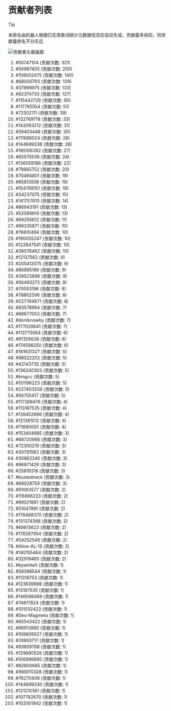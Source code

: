 # 贡献者列表

> [!TIP]
> 本排名由机器人根据已在库歌词统计元数据信息后自动生成，贡献最多排前，同贡献量排名不分先后

![贡献者头像画廊](./CONTRIBUTORS.svg)

1. #50747104 (贡献次数: 321)
2. #50987405 (贡献次数: 200)
3. #108002475 (贡献次数: 140)
4. #68000793 (贡献次数: 139)
5. #37899975 (贡献次数: 133)
6. #92374733 (贡献次数: 127)
7. #115442729 (贡献次数: 90)
8. #117785554 (贡献次数: 51)
9. #72502111 (贡献次数: 39)
10. #132769718 (贡献次数: 33)
11. #142093212 (贡献次数: 31)
12. #59403448 (贡献次数: 30)
13. #111688524 (贡献次数: 28)
14. #144699338 (贡献次数: 28)
15. #165106362 (贡献次数: 27)
16. #65570536 (贡献次数: 24)
17. #136059186 (贡献次数: 22)
18. #79665752 (贡献次数: 20)
19. #70494801 (贡献次数: 19)
20. #85813508 (贡献次数: 19)
21. #154799151 (贡献次数: 19)
22. #34237075 (贡献次数: 15)
23. #141757610 (贡献次数: 14)
24. #86943191 (贡献次数: 13)
25. #52089819 (贡献次数: 13)
26. #69256612 (贡献次数: 11)
27. #99335871 (贡献次数: 10)
28. #76810494 (贡献次数: 10)
29. #190055247 (贡献次数: 10)
30. #122847541 (贡献次数: 10)
31. #36076482 (贡献次数: 10)
32. #12137562 (贡献次数: 9)
33. #205412075 (贡献次数: 9)
34. #86895196 (贡献次数: 9)
35. #39523898 (贡献次数: 9)
36. #56493273 (贡献次数: 8)
37. #70053196 (贡献次数: 8)
38. #78802596 (贡献次数: 8)
39. #227764671 (贡献次数: 8)
40. #83578994 (贡献次数: 7)
41. #68677053 (贡献次数: 7)
42. #dontknowhy (贡献次数: 7)
43. #177028641 (贡献次数: 7)
44. #113773064 (贡献次数: 6)
45. #91305636 (贡献次数: 6)
46. #174598250 (贡献次数: 6)
47. #181631327 (贡献次数: 5)
48. #98522202 (贡献次数: 5)
49. #42143735 (贡献次数: 5)
50. #136240303 (贡献次数: 5)
51. #kmgcc (贡献次数: 5)
52. #151196223 (贡献次数: 5)
53. #227403208 (贡献次数: 5)
54. #56755417 (贡献次数: 5)
55. #117369476 (贡献次数: 4)
56. #113187535 (贡献次数: 4)
57. #139452696 (贡献次数: 4)
58. #121381012 (贡献次数: 4)
59. #71890055 (贡献次数: 4)
60. #153404985 (贡献次数: 3)
61. #68720986 (贡献次数: 3)
62. #72300219 (贡献次数: 3)
63. #30791583 (贡献次数: 3)
64. #30862240 (贡献次数: 3)
65. #96671426 (贡献次数: 3)
66. #25819318 (贡献次数: 3)
67. #bustedneck (贡献次数: 3)
68. #69028759 (贡献次数: 3)
69. #91063577 (贡献次数: 2)
70. #115996223 (贡献次数: 2)
71. #69021881 (贡献次数: 2)
72. #51047891 (贡献次数: 2)
73. #178468370 (贡献次数: 2)
74. #131374398 (贡献次数: 2)
75. #69615623 (贡献次数: 2)
76. #178267954 (贡献次数: 2)
77. #54252549 (贡献次数: 2)
78. #Alice-AL-1S (贡献次数: 2)
79. #140155464 (贡献次数: 2)
80. #32919465 (贡献次数: 2)
81. #bywhite0 (贡献次数: 1)
82. #58398544 (贡献次数: 1)
83. #11318753 (贡献次数: 1)
84. #123639898 (贡献次数: 1)
85. #13187535 (贡献次数: 1)
86. #146098469 (贡献次数: 1)
87. #74817824 (贡献次数: 1)
88. #101032423 (贡献次数: 1)
89. #Des-Magmeta (贡献次数: 1)
90. #65543422 (贡献次数: 1)
91. #96913885 (贡献次数: 1)
92. #109809527 (贡献次数: 1)
93. #74950717 (贡献次数: 1)
94. #93859788 (贡献次数: 1)
95. #129690529 (贡献次数: 1)
96. #106996695 (贡献次数: 1)
97. #82600685 (贡献次数: 1)
98. #166970328 (贡献次数: 1)
99. #76270408 (贡献次数: 1)
100. #144699330 (贡献次数: 1)
101. #121210361 (贡献次数: 1)
102. #107782670 (贡献次数: 1)
103. #102001942 (贡献次数: 1)
